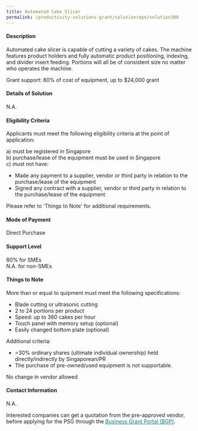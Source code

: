 ```yaml
---
title: Automated Cake Slicer
permalink: /productivity-solutions-grant/solutionrepo/solution300
---
```


#### Description

Automated cake slicer is capable of cutting a variety of cakes. The machine features product holders and fully automatic product positioning, indexing, and divider insert feeding. Portions will all be of consistent size no matter who operates the machine. 

Grant support: 80% of cost of equipment, up to $24,000 grant

#### Details of Solution

N.A.

#### Eligibility Criteria

Applicants must meet the following eligibility criteria at the point of application:

a) must be registered in Singapore <br>
b) purchase/lease of the equipment must be used in Singapore <br>
c) must not have:
- Made any payment to a supplier, vendor or third party in relation to the purchase/lease of the equipment
- Signed any contract with a supplier, vendor or third party in relation to the purchase/lease of the equipment

Please refer to 'Things to Note' for additional requirements.

#### Mode of Payment
Direct Purchase

#### Support Level
80% for SMEs <br>
N.A. for non-SMEs

#### Things to Note
More than or equal to quipment must meet the following specifications:
- Blade cutting or ultrasonic cutting
- 2 to 24 portions per product
- Speed: up to 360 cakes per hour
- Touch panel with memory setup (optional)
- Easily changed bottom plate (optional)

Additional criteria:
- =30% ordinary shares (ultimate individual ownership) held directly/indirectly by Singaporean/PR
- The purchase of pre-owned/used equipment is not supportable.

No change in vendor allowed

#### Contact Information
N.A.

Interested companies can get a quotation from the pre-approved vendor, before applying for the PSG through the <a target='_blank' style='color:#037e8a' href='https://www.businessgrants.gov.sg/'>Business Grant Portal (BGP)</a>.
